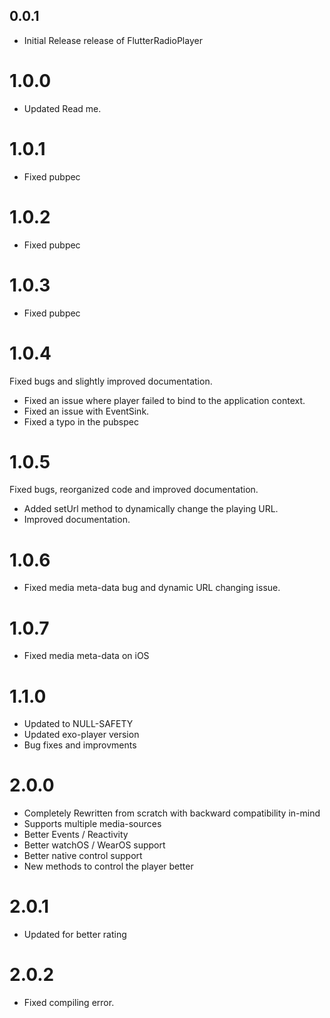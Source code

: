 ## 0.0.1

* Initial Release release of FlutterRadioPlayer

# 1.0.0

* Updated Read me.

# 1.0.1

* Fixed pubpec

# 1.0.2

* Fixed pubpec

# 1.0.3

* Fixed pubpec

# 1.0.4

Fixed bugs and slightly improved documentation.

* Fixed an issue where player failed to bind to the application context.
* Fixed an issue with EventSink.
* Fixed a typo in the pubspec

# 1.0.5

Fixed bugs, reorganized code and improved documentation.

* Added setUrl method to dynamically change the playing URL.
* Improved documentation.

# 1.0.6

* Fixed media meta-data bug and dynamic URL changing issue.

# 1.0.7

* Fixed media meta-data on iOS


# 1.1.0

* Updated to NULL-SAFETY
* Updated exo-player version
* Bug fixes and improvments

# 2.0.0
* Completely Rewritten from scratch with backward compatibility in-mind
* Supports multiple media-sources
* Better Events / Reactivity
* Better watchOS / WearOS support
* Better native control support
* New methods to control the player better

# 2.0.1
* Updated for better rating

# 2.0.2
* Fixed compiling error. 
